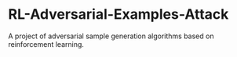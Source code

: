 # RL-Adversarial-Examples-Attack
A project of adversarial sample generation algorithms based on reinforcement learning.
